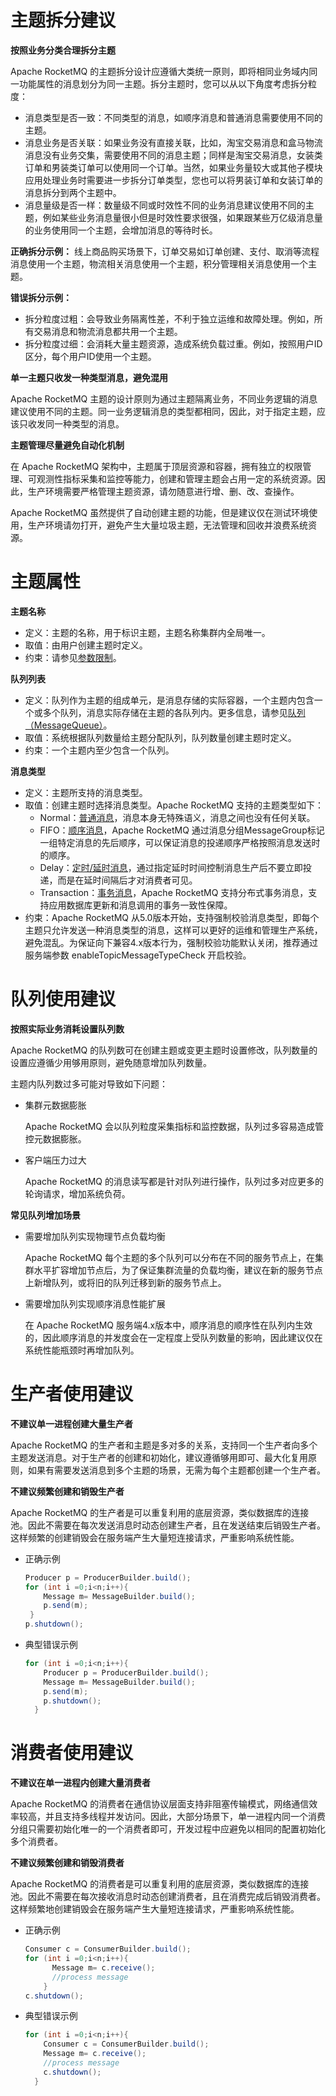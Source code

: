 # 主题拆分建议

**按照业务分类合理拆分主题**

Apache RocketMQ 的主题拆分设计应遵循大类统一原则，即将相同业务域内同一功能属性的消息划分为同一主题。拆分主题时，您可以从以下角度考虑拆分粒度：

- 消息类型是否一致：不同类型的消息，如顺序消息和普通消息需要使用不同的主题。
- 消息业务是否关联：如果业务没有直接关联，比如，淘宝交易消息和盒马物流消息没有业务交集，需要使用不同的消息主题；同样是淘宝交易消息，女装类订单和男装类订单可以使用同一个订单。当然，如果业务量较大或其他子模块应用处理业务时需要进一步拆分订单类型，您也可以将男装订单和女装订单的消息拆分到两个主题中。
- 消息量级是否一样：数量级不同或时效性不同的业务消息建议使用不同的主题，例如某些业务消息量很小但是时效性要求很强，如果跟某些万亿级消息量的业务使用同一个主题，会增加消息的等待时长。

**正确拆分示例：** 线上商品购买场景下，订单交易如订单创建、支付、取消等流程消息使用一个主题，物流相关消息使用一个主题，积分管理相关消息使用一个主题。

**错误拆分示例：**

- 拆分粒度过粗：会导致业务隔离性差，不利于独立运维和故障处理。例如，所有交易消息和物流消息都共用一个主题。
- 拆分粒度过细：会消耗大量主题资源，造成系统负载过重。例如，按照用户ID区分，每个用户ID使用一个主题。

**单一主题只收发一种类型消息，避免混用**

Apache RocketMQ 主题的设计原则为通过主题隔离业务，不同业务逻辑的消息建议使用不同的主题。同一业务逻辑消息的类型都相同，因此，对于指定主题，应该只收发同一种类型的消息。

**主题管理尽量避免自动化机制**

在 Apache RocketMQ 架构中，主题属于顶层资源和容器，拥有独立的权限管理、可观测性指标采集和监控等能力，创建和管理主题会占用一定的系统资源。因此，生产环境需要严格管理主题资源，请勿随意进行增、删、改、查操作。

Apache RocketMQ 虽然提供了自动创建主题的功能，但是建议仅在测试环境使用，生产环境请勿打开，避免产生大量垃圾主题，无法管理和回收并浪费系统资源。



# 主题属性

**主题名称**

- 定义：主题的名称，用于标识主题，主题名称集群内全局唯一。
- 取值：由用户创建主题时定义。
- 约束：请参见[参数限制](https://rocketmq.apache.org/zh/docs/introduction/03limits)。

**队列列表**

- 定义：队列作为主题的组成单元，是消息存储的实际容器，一个主题内包含一个或多个队列，消息实际存储在主题的各队列内。更多信息，请参见[队列（MessageQueue）](https://rocketmq.apache.org/zh/docs/domainModel/03messagequeue)。
- 取值：系统根据队列数量给主题分配队列，队列数量创建主题时定义。
- 约束：一个主题内至少包含一个队列。

**消息类型**

- 定义：主题所支持的消息类型。
- 取值：创建主题时选择消息类型。Apache RocketMQ 支持的主题类型如下：
  - Normal：[普通消息](https://rocketmq.apache.org/zh/docs/featureBehavior/01normalmessage)，消息本身无特殊语义，消息之间也没有任何关联。
  - FIFO：[顺序消息](https://rocketmq.apache.org/zh/docs/featureBehavior/03fifomessage)，Apache RocketMQ 通过消息分组MessageGroup标记一组特定消息的先后顺序，可以保证消息的投递顺序严格按照消息发送时的顺序。
  - Delay：[定时/延时消息](https://rocketmq.apache.org/zh/docs/featureBehavior/02delaymessage)，通过指定延时时间控制消息生产后不要立即投递，而是在延时间隔后才对消费者可见。
  - Transaction：[事务消息](https://rocketmq.apache.org/zh/docs/featureBehavior/04transactionmessage)，Apache RocketMQ 支持分布式事务消息，支持应用数据库更新和消息调用的事务一致性保障。
- 约束：Apache RocketMQ 从5.0版本开始，支持强制校验消息类型，即每个主题只允许发送一种消息类型的消息，这样可以更好的运维和管理生产系统，避免混乱。为保证向下兼容4.x版本行为，强制校验功能默认关闭，推荐通过服务端参数 enableTopicMessageTypeCheck 开启校验。



# 队列使用建议

**按照实际业务消耗设置队列数**

Apache RocketMQ 的队列数可在创建主题或变更主题时设置修改，队列数量的设置应遵循少用够用原则，避免随意增加队列数量。

主题内队列数过多可能对导致如下问题：

- 集群元数据膨胀

  Apache RocketMQ 会以队列粒度采集指标和监控数据，队列过多容易造成管控元数据膨胀。

- 客户端压力过大

  Apache RocketMQ 的消息读写都是针对队列进行操作，队列过多对应更多的轮询请求，增加系统负荷。

**常见队列增加场景**

- 需要增加队列实现物理节点负载均衡

  Apache RocketMQ 每个主题的多个队列可以分布在不同的服务节点上，在集群水平扩容增加节点后，为了保证集群流量的负载均衡，建议在新的服务节点上新增队列，或将旧的队列迁移到新的服务节点上。

- 需要增加队列实现顺序消息性能扩展

  在 Apache RocketMQ 服务端4.x版本中，顺序消息的顺序性在队列内生效的，因此顺序消息的并发度会在一定程度上受队列数量的影响，因此建议仅在系统性能瓶颈时再增加队列。



# 生产者使用建议

**不建议单一进程创建大量生产者**

Apache RocketMQ 的生产者和主题是多对多的关系，支持同一个生产者向多个主题发送消息。对于生产者的创建和初始化，建议遵循够用即可、最大化复用原则，如果有需要发送消息到多个主题的场景，无需为每个主题都创建一个生产者。

**不建议频繁创建和销毁生产者**

Apache RocketMQ 的生产者是可以重复利用的底层资源，类似数据库的连接池。因此不需要在每次发送消息时动态创建生产者，且在发送结束后销毁生产者。这样频繁的创建销毁会在服务端产生大量短连接请求，严重影响系统性能。

- 正确示例

  ```java
  Producer p = ProducerBuilder.build();
  for (int i =0;i<n;i++){
      Message m= MessageBuilder.build();
      p.send(m);
   }
  p.shutdown();
  ```

  

- 典型错误示例

  ```java
  for (int i =0;i<n;i++){
      Producer p = ProducerBuilder.build();
      Message m= MessageBuilder.build();
      p.send(m);
      p.shutdown();
    }
  ```



# 消费者使用建议

**不建议在单一进程内创建大量消费者**

Apache RocketMQ 的消费者在通信协议层面支持非阻塞传输模式，网络通信效率较高，并且支持多线程并发访问。因此，大部分场景下，单一进程内同一个消费分组只需要初始化唯一的一个消费者即可，开发过程中应避免以相同的配置初始化多个消费者。

**不建议频繁创建和销毁消费者**

Apache RocketMQ 的消费者是可以重复利用的底层资源，类似数据库的连接池。因此不需要在每次接收消息时动态创建消费者，且在消费完成后销毁消费者。这样频繁地创建销毁会在服务端产生大量短连接请求，严重影响系统性能。

- 正确示例

  ```java
  Consumer c = ConsumerBuilder.build();
  for (int i =0;i<n;i++){
        Message m= c.receive();
        //process message
      }
  c.shutdown();
  ```

  

- 典型错误示例

  ```java
  for (int i =0;i<n;i++){
      Consumer c = ConsumerBuilder.build();
      Message m= c.receive();
      //process message
      c.shutdown();
    }
  ```